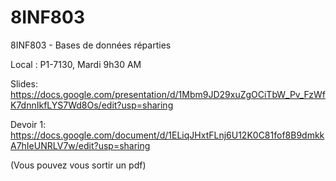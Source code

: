 # 8INF803
8INF803 - Bases de données réparties

Local : P1-7130, Mardi 9h30 AM

Slides:
https://docs.google.com/presentation/d/1Mbm9JD29xuZgOCiTbW_Pv_FzWfK7dnnIkfLYS7Wd8Os/edit?usp=sharing

Devoir 1:
https://docs.google.com/document/d/1ELiqJHxtFLnj6U12K0C81fof8B9dmkkA7hIeUNRLV7w/edit?usp=sharing

(Vous pouvez vous sortir un pdf)
